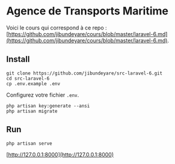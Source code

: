# Agence de Transports Maritime

Voici le cours qui correspond à ce repo : [https://github.com/jibundeyare/cours/blob/master/laravel-6.md](https://github.com/jibundeyare/cours/blob/master/laravel-6.md).

## Install

    git clone https://github.com/jibundeyare/src-laravel-6.git
    cd src-laravel-6
    cp .env.example .env

Configurez votre fichier `.env`.

    php artisan key:generate --ansi
    php artisan migrate

## Run

    php artisan serve

[http://127.0.0.1:8000](http://127.0.0.1:8000)
